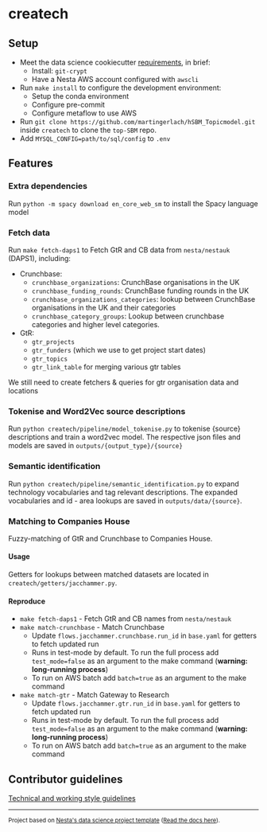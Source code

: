 # createch

## Setup

- Meet the data science cookiecutter [requirements](http://nestauk.github.io/ds-cookiecutter), in brief:
  - Install: `git-crypt`
  - Have a Nesta AWS account configured with `awscli`
- Run `make install` to configure the development environment:
  - Setup the conda environment
  - Configure pre-commit
  - Configure metaflow to use AWS
- Run `git clone https://github.com/martingerlach/hSBM_Topicmodel.git` inside `createch` to clone the `top-SBM` repo.
- Add `MYSQL_CONFIG=path/to/sql/config` to `.env`

## Features

### Extra dependencies

Run `python -m spacy download en_core_web_sm` to install the Spacy language model

### Fetch data

Run `make fetch-daps1` to Fetch GtR and CB data from `nesta/nestauk` (DAPS1), including:

- Crunchbase:
  - `crunchbase_organizations`: CrunchBase organisations in the UK
  - `crunchbase_funding_rounds`: CrunchBase funding rounds in the UK
  - `crunchbase_organizations_categories`: lookup between CrunchBase organisations in the UK and their categories
  - `crunchbase_category_groups`: Lookup between crunchbase categories and higher level categories.
- GtR:
  - `gtr_projects`
  - `gtr_funders` (which we use to get project start dates)
  - `gtr_topics`
  - `gtr_link_table` for merging various gtr tables

We still need to create fetchers & queries for gtr organisation data and locations

### Tokenise and Word2Vec source descriptions

Run `python createch/pipeline/model_tokenise.py` to tokenise {source} descriptions and train a word2vec model. The respective json files and models are saved in `outputs/{output_type}/{source}`

### Semantic identification

Run `python createch/pipeline/semantic_identification.py` to expand technology vocabularies and tag relevant descriptions. The expanded vocabularies and id - area lookups are saved in `outputs/data/{source}`.

### Matching to Companies House

Fuzzy-matching of GtR and Crunchbase to Companies House.

#### Usage

Getters for lookups between matched datasets are located in `createch/getters/jacchammer.py`.

#### Reproduce

- `make fetch-daps1` - Fetch GtR and CB names from `nesta/nestauk`
- `make match-crunchbase` - Match Crunchbase
  - Update `flows.jacchammer.crunchbase.run_id` in `base.yaml` for getters to fetch updated run
  - Runs in test-mode by default. To run the full process add `test_mode=false` as an argument to the make command (**warning: long-running process**)
  - To run on AWS batch add `batch=true` as an argument to the make command
- `make match-gtr` - Match Gateway to Research
  - Update `flows.jacchammer.gtr.run_id` in `base.yaml` for getters to fetch updated run
  - Runs in test-mode by default. To run the full process add `test_mode=false` as an argument to the make command (**warning: long-running process**)
  - To run on AWS batch add `batch=true` as an argument to the make command

## Contributor guidelines

[Technical and working style guidelines](https://github.com/nestauk/ds-cookiecutter/blob/master/GUIDELINES.md)

---

<small><p>Project based on <a target="_blank" href="https://github.com/nestauk/ds-cookiecutter">Nesta's data science project template</a>
(<a href="http://nestauk.github.io/ds-cookiecutter">Read the docs here</a>).
</small>
